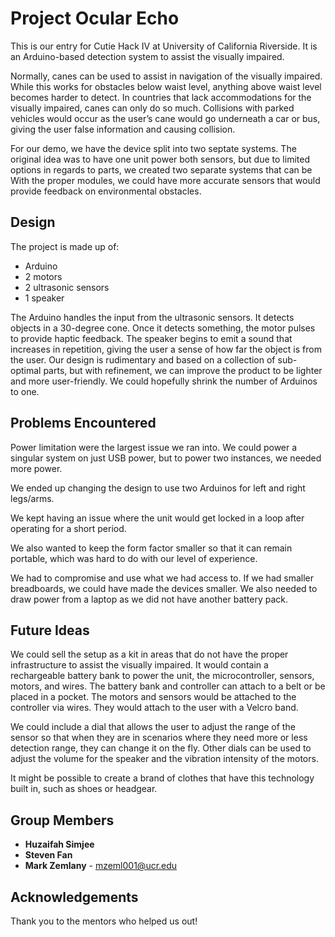 

# Project Ocular Echo
This is our entry for Cutie Hack IV at University of California Riverside. 
It is an Arduino-based detection system to assist the visually impaired. 

Normally, canes can be used to assist in navigation of the visually impaired.
While this works for obstacles below waist level, anything above waist level becomes harder to detect.
In countries that lack accommodations for the visually impaired, canes can only do so much. 
Collisions with parked vehicles would occur as the user’s cane would go underneath a car or bus, giving the user false information and causing collision.

For our demo, we have the device split into two septate systems. The original idea was to have one unit power both sensors, but due to limited options in regards to parts, we created two separate systems that can be 
With the proper modules, we could have more accurate sensors that would provide feedback on environmental obstacles. 

## Design

The project is made up of:
* Arduino
* 2 motors
* 2 ultrasonic sensors
* 1 speaker

The Arduino handles the input from the ultrasonic sensors. It detects objects in a 30-degree cone. Once it detects something, the motor pulses to provide haptic feedback. 
The speaker begins to emit a sound that increases in repetition, giving the user a sense of how far the object is from the user. 
Our design is rudimentary and based on a collection of sub-optimal parts, but with refinement, we can improve the product to be lighter and more user-friendly. We could hopefully shrink the number of Arduinos to one. 

## Problems Encountered
Power limitation were the largest issue we ran into. We could power a singular system on just USB power, but to power two instances, we needed more power.

We ended up changing the design to use two Arduinos for left and right legs/arms.

We kept having an issue where the unit would get locked in a loop after operating for a short period. 

We also wanted to keep the form factor smaller so that it can remain portable, which was hard to do with our level of experience. 

We had to compromise and use what we had access to. If we had smaller breadboards, we could have made the devices smaller. We also needed to draw power from a laptop as we did not have another battery pack.

## Future Ideas
We could sell the setup as a kit in areas that do not have the proper infrastructure to assist the visually impaired. It would contain a rechargeable battery bank to power the unit, the microcontroller, sensors, motors, and wires. The battery bank and controller can attach to a belt or be placed in a pocket. The motors and sensors would be attached to the controller via wires. They would attach to the user with a Velcro band. 

We could include a dial that allows the user to adjust the range of the sensor so that when they are in scenarios where they need more or less detection range, they can change it on the fly. Other dials can be used to adjust the volume for the speaker and the vibration intensity of the motors. 

It might be possible to create a brand of clothes that have this technology built in, such as shoes or headgear.

## Group Members
* **Huzaifah Simjee** 
* **Steven Fan**
* **Mark Zemlany** -  mzeml001@ucr.edu

## Acknowledgements

Thank you to the mentors who helped us out!


